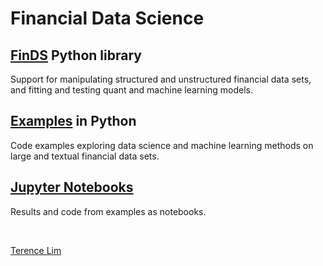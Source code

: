 # Financial Data Science

## [FinDS](finds) Python library

Support for manipulating structured and unstructured financial data sets,
and fitting and testing quant and machine learning models.

## [Examples](examples) in Python

Code examples exploring data science and machine learning methods
on large and textual financial data sets.

## [Jupyter Notebooks](https://github.com/terence-lim/data-science-notebooks)

Results and code from examples as notebooks.

&nbsp;

[Terence Lim](https://www.linkedin.com/in/terencelim)
